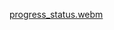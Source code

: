 [progress_status.webm](https://github.com/jeesmariyatony123/progressbar/assets/153613522/f89fd94c-864a-427f-9e97-587cfd5ac148)
